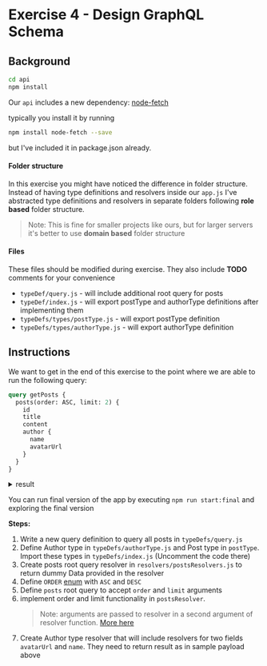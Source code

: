 # Exercise 4 - Design GraphQL Schema

## Background

```sh
cd api
npm install
```

Our `api` includes a new dependency:
[node-fetch](https://github.com/node-fetch/node-fetch)

typically you install it by running

```sh
npm install node-fetch --save
```

but I've included it in package.json already.

#### Folder structure

In this exercise you might have noticed the difference in folder structure.
Instead of having type definitions and resolvers inside our `app.js` I've
abstracted type definitions and resolvers in separate folders following **role
based** folder structure.

> Note: This is fine for smaller projects like ours, but for larger servers it's
> better to use **domain based** folder structure

#### Files

These files should be modified during exercise. They also include **TODO**
comments for your convenience

- `typeDef/query.js` - will include additional root query for posts
- `typeDef/index.js` - will export postType and authorType definitions after
  implementing them
- `typeDefs/types/postType.js` - will export postType definition
- `typeDefs/types/authorType.js` - will export authorType definition

## Instructions

We want to get in the end of this exercise to the point where we are able to run
the following query:

```graphql
query getPosts {
  posts(order: ASC, limit: 2) {
    id
    title
    content
    author {
      name
      avatarUrl
    }
  }
}
```

<details>
<summary>
result
</summary>

```json
{
  "data": {
    "posts": [
      {
        "id": "2",
        "title": "Post Three",
        "content": "text",
        "author": {
          "name": "Name",
          "avatarUrl": "Avatar Url"
        }
      },
      {
        "id": "5",
        "title": "Post Four",
        "content": "text",
        "author": {
          "name": "Name",
          "avatarUrl": "Avatar Url"
        }
      }
    ]
  }
}
```

</details>

You can run final version of the app by executing `npm run start:final` and
exploring the final version

**Steps:**

1. Write a new query definition to query all posts in `typeDefs/query.js`
2. Define Author type in `typeDefs/authorType.js` and Post type in `postType`.
   Import these types in `typeDefs/index.js` (Uncomment the code there)
3. Create posts root query resolver in `resolvers/postsResolvers.js` to return
   dummy Data provided in the resolver
4. Define `ORDER` [enum](https://graphql.org/learn/schema/#enumeration-types)
   with `ASC` and `DESC`
5. Define `posts` root query to accept `order` and `limit` arguments
6. implement order and limit functionality in `postsResolver`.
   > Note: arguments are passed to resolver in a second argument of resolver
   > function. [More here](https://graphql.org/learn/execution/)
7. Create Author type resolver that will include resolvers for two fields
   `avatarUrl` and `name`. They need to return result as in sample payload above
